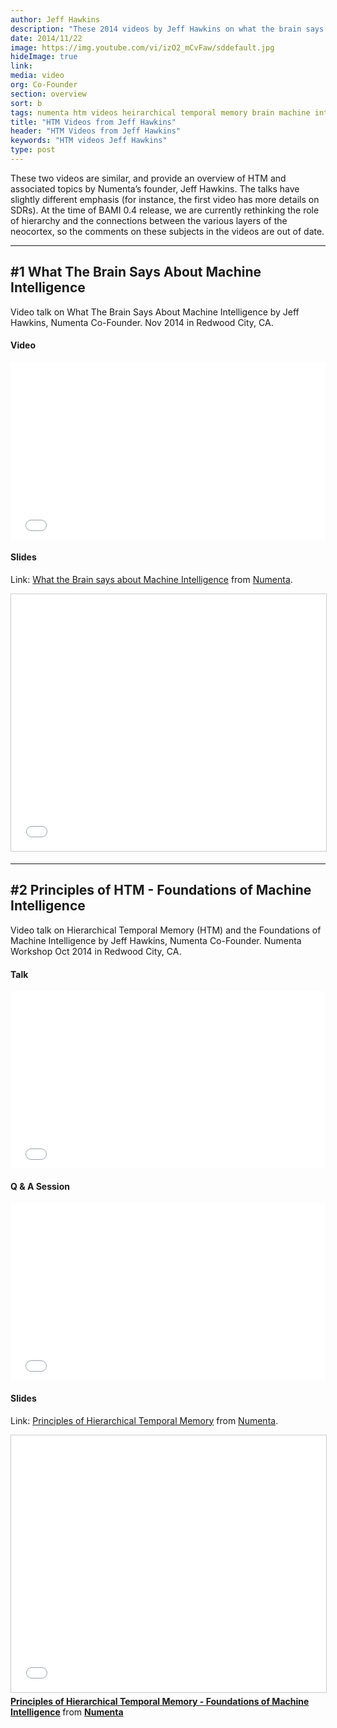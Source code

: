 ```yaml
---
author: Jeff Hawkins
description: "These 2014 videos by Jeff Hawkins on what the brain says about machine intelligence and the foundations of machine intelligence provide an overview of HTM and associated topics. However, the comments on these subjects in the videos are out of date."
date: 2014/11/22
image: https://img.youtube.com/vi/izO2_mCvFaw/sddefault.jpg
hideImage: true
link:
media: video
org: Co-Founder
section: overview
sort: b
tags: numenta htm videos heirarchical temporal memory brain machine intelligence jeff hawkins
title: "HTM Videos from Jeff Hawkins"
header: "HTM Videos from Jeff Hawkins"
keywords: "HTM videos Jeff Hawkins"
type: post
---
```


These two videos are similar, and provide an overview of HTM and associated
topics by Numenta’s founder, Jeff Hawkins. The talks have slightly different
emphasis (for instance, the first video has more details on SDRs). At the time
of BAMI 0.4 release, we are currently rethinking the role of hierarchy and the
connections between the various layers of the neocortex, so the comments on
these subjects in the videos are out of date.

---

## \#1 What The Brain Says About Machine Intelligence

Video talk on What The Brain Says About Machine Intelligence by Jeff Hawkins,
Numenta Co-Founder. Nov 2014 in Redwood City, CA.

#### Video

<div class="video-container media-border">
  <iframe width="504" height="284" src="//www.youtube.com/embed/izO2_mCvFaw" frameborder="0" allowfullscreen></iframe>
</div>

#### Slides

Link: [What the Brain says about Machine Intelligence](//www.slideshare.net/numenta/what-the-brain-says-about-machine-intelligence)
from [Numenta](//www.slideshare.net/numenta).

<div class="video-container media-border">
  <iframe src="//www.slideshare.net/slideshow/embed_code/44507410" width="504" height="411" frameborder="0" marginwidth="0" marginheight="0" scrolling="no" style="border:1px solid #CCC; border-width:1px; margin-bottom:5px; max-width: 100%;" allowfullscreen></iframe>
</div>

---

## \#2 Principles of HTM - Foundations of Machine Intelligence

Video talk on Hierarchical Temporal Memory (HTM) and the Foundations of Machine
Intelligence by Jeff Hawkins, Numenta Co-Founder. Numenta Workshop Oct 2014 in
Redwood City, CA.

#### Talk

<div class="video-container media-border">
  <iframe width="504" height="284" src="//www.youtube.com/embed/6ufPpZDmPKA" frameborder="0" allowfullscreen></iframe>
</div>

#### Q &amp; A Session

<div class="video-container media-border">
  <iframe width="504" height="284" src="//www.youtube.com/embed/EU2Vm-VlfEk" frameborder="0" allowfullscreen></iframe>
</div>

#### Slides

Link: [Principles of Hierarchical Temporal Memory](http://www.slideshare.net/numenta/2014-10-17-numenta-workshop)
from [Numenta](//www.slideshare.net/numenta).

<div class="video-container media-border">
  <iframe src="//www.slideshare.net/slideshow/embed_code/45033943" width="504" height="411" frameborder="0" marginwidth="0" marginheight="0" scrolling="no" style="border:1px solid #CCC; border-width:1px; margin-bottom:5px; max-width: 100%;" allowfullscreen> </iframe> <div style="margin-bottom:5px"> <strong> <a href="//www.slideshare.net/numenta/2014-10-17-numenta-workshop" title="Principles of Hierarchical Temporal Memory - Foundations of Machine Intelligence" target="_blank">Principles of Hierarchical Temporal Memory - Foundations of Machine Intelligence</a> </strong> from <strong><a href="//www.slideshare.net/numenta" target="_blank">Numenta</a></strong> </div>
</div>
